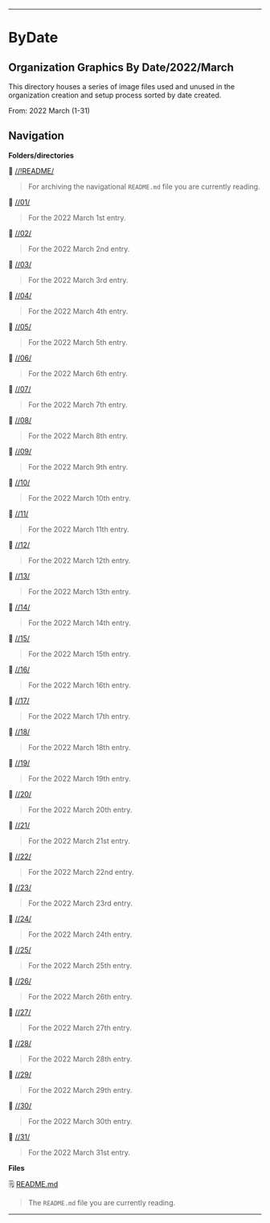 
***

# ByDate

## Organization Graphics By Date/2022/March

This directory houses a series of image files used and unused in the organization creation and setup process sorted by date created.

From: 2022 March (1-31)

## Navigation

**Folders/directories**

📁 [//!README/](/OrganizationGraphics/!README/)

> For archiving the navigational `README.md` file you are currently reading.

📁 [//01/](/OrganizationGraphics/ByDate/2022/March/01/)

> For the 2022 March 1st entry.

📁 [//02/](/OrganizationGraphics/ByDate/2022/March/02/)

> For the 2022 March 2nd entry.

📁 [//03/](/OrganizationGraphics/ByDate/2022/March/03/)

> For the 2022 March 3rd entry.

📁 [//04/](/OrganizationGraphics/ByDate/2022/March/04/)

> For the 2022 March 4th entry.

📁 [//05/](/OrganizationGraphics/ByDate/2022/March/05/)

> For the 2022 March 5th entry.

📁 [//06/](/OrganizationGraphics/ByDate/2022/March/06/)

> For the 2022 March 6th entry.

📁 [//07/](/OrganizationGraphics/ByDate/2022/March/07/)

> For the 2022 March 7th entry.

📁 [//08/](/OrganizationGraphics/ByDate/2022/March/08/)

> For the 2022 March 8th entry.

📁 [//09/](/OrganizationGraphics/ByDate/2022/March/09/)

> For the 2022 March 9th entry.

📁 [//10/](/OrganizationGraphics/ByDate/2022/March/10/)

> For the 2022 March 10th entry.

📁 [//11/](/OrganizationGraphics/ByDate/2022/March/11/)

> For the 2022 March 11th entry.

📁 [//12/](/OrganizationGraphics/ByDate/2022/March/12/)

> For the 2022 March 12th entry.

📁 [//13/](/OrganizationGraphics/ByDate/2022/March/13/)

> For the 2022 March 13th entry.

📁 [//14/](/OrganizationGraphics/ByDate/2022/March/14/)

> For the 2022 March 14th entry.

📁 [//15/](/OrganizationGraphics/ByDate/2022/March/15/)

> For the 2022 March 15th entry.

📁 [//16/](/OrganizationGraphics/ByDate/2022/March/16/)

> For the 2022 March 16th entry.

📁 [//17/](/OrganizationGraphics/ByDate/2022/March/17/)

> For the 2022 March 17th entry.

📁 [//18/](/OrganizationGraphics/ByDate/2022/March/18/)

> For the 2022 March 18th entry.

📁 [//19/](/OrganizationGraphics/ByDate/2022/March/19/)

> For the 2022 March 19th entry.

📁 [//20/](/OrganizationGraphics/ByDate/2022/March/20/)

> For the 2022 March 20th entry.

📁 [//21/](/OrganizationGraphics/ByDate/2022/March/21/)

> For the 2022 March 21st entry.

📁 [//22/](/OrganizationGraphics/ByDate/2022/March/22/)

> For the 2022 March 22nd entry.

📁 [//23/](/OrganizationGraphics/ByDate/2022/March/23/)

> For the 2022 March 23rd entry.

📁 [//24/](/OrganizationGraphics/ByDate/2022/March/24/)

> For the 2022 March 24th entry.

📁 [//25/](/OrganizationGraphics/ByDate/2022/March/25/)

> For the 2022 March 25th entry.

📁 [//26/](/OrganizationGraphics/ByDate/2022/March/26/)

> For the 2022 March 26th entry.

📁 [//27/](/OrganizationGraphics/ByDate/2022/March/27/)

> For the 2022 March 27th entry.

📁 [//28/](/OrganizationGraphics/ByDate/2022/March/28/)

> For the 2022 March 28th entry.

📁 [//29/](/OrganizationGraphics/ByDate/2022/March/29/)

> For the 2022 March 29th entry.

📁 [//30/](/OrganizationGraphics/ByDate/2022/March/30/)

> For the 2022 March 30th entry.

📁 [//31/](/OrganizationGraphics/ByDate/2022/March/31/)

> For the 2022 March 31st entry.

**Files**

🗒️ [README.md](/OrganizationGraphics/ByDate/2022/March/README.md)

> The `README.md` file you are currently reading.

***
